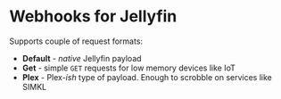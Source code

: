 # Webhooks for Jellyfin

Supports couple of request formats:

  - **Default** - _native_ Jellyfin payload
  - **Get** - simple `GET` requests for low memory devices like IoT
  - **Plex** - Plex-_ish_ type of payload. Enough to scrobble on services like SIMKL
